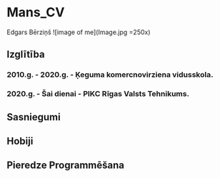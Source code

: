 # Mans_CV
Edgars Bērziņš ![image of me](Image.jpg =250x)

## Izglītība
### 2010.g. - 2020.g. - **Ķeguma komercnovirziena vidusskola.**
### 2020.g. - Šai dienai - **PIKC Rīgas Valsts Tehnikums.**

## Sasniegumi



## Hobiji



## Pieredze Programmēšana